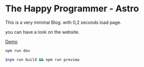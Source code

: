 # The Happy Programmer - Astro

This is a very minimal Blog. with 0,2 seconds load page.

you can have a look on the website.

[Demo](https://thp-astro-minimal.vercel.app)

```bash
npm run dev
```

```bash
$npm run build && npm run preview
```



